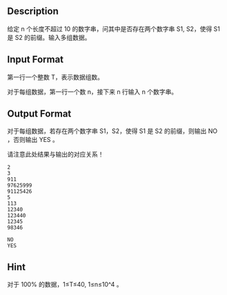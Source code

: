 ## Description

<p>给定 n 个长度不超过 10 的数字串，问其中是否存在两个数字串 S1, S2，使得 S1 是 S2 的前缀。输入多组数据。<br /></p>

## Input Format

<p>第一行一个整数 T，表示数据组数。</p><p>对于每组数据，第一行一个数 n，接下来 n 行输入 n 个数字串。</p>

## Output Format

<p>对于每组数据，若存在两个数字串 S1，S2，使得 S1 是 S2 的前缀，则输出 NO ，否则输出 YES 。</p><p>请注意此处结果与输出的对应关系！</p>

```input1
2
3
911
97625999
91125426
5
113
12340
123440
12345
98346
```
```output1
NO
YES
```
## Hint

<p>对于 100% 的数据，1≤T≤40, 1≤n≤10^4​​ 。<br /></p>
